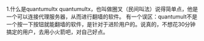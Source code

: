 1.什么是quantumultx quantumultx，也叫做圈叉（民间叫法）说得简单点，他是一个可以连接代理服务器，从而进行翻墙的软件。 有一个误区：quantumult不是一个按一下按钮就能翻墙的软件，是针对于进阶用户的。说真的，不想花30分钟搞定的用户，去用小火箭吧，对自己好点。
